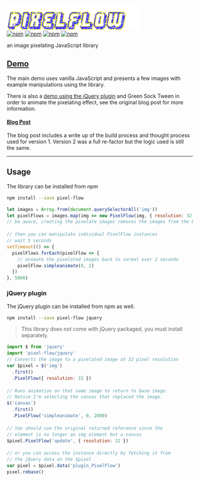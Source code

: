 ![PixelFlow](./pixel-flow.gif)
<br/>
[![npm](https://img.shields.io/npm/l/pixel-flow.svg?maxAge=2592000)](https://www.npmjs.com/package/pixel-flow)
[![npm](https://img.shields.io/npm/v/pixel-flow.svg?maxAge=2592000)](https://www.npmjs.com/package/pixel-flow)
[![npm](https://img.shields.io/npm/dm/pixel-flow.svg?maxAge=2592000)](https://www.npmjs.com/package/pixel-flow)
[![npm](https://img.shields.io/npm/dt/pixel-flow.svg?maxAge=2592000)](https://www.npmjs.com/package/pixel-flow)

an image pixelating JavaScript library

## [Demo](https://jamesnimlos.github.io/pixel-flow/)

The main demo uses vanilla JavaScript and presents a few images with example manipulations using the library.

There is also a [demo using the jQuery plugin](https://jamesnimlos.github.io/pixel-flow/jquery.html) and Green Sock Tween in order to animate the pixelating effect, see the original blog post for more information.

#### [Blog Post](http://devnimlos.com/professional/pixelflow)

The blog post includes a write up of the build process and thought process used for version 1. Version 2 was a full re-factor but the logic used is still the same.

---

## Usage

The library can be installed from npm

```bash
npm install --save pixel-flow
```

```javascript
let images = Array.from(document.querySelectorAll('img'))
let pixelFlows = images.map(img => new PixelFlow(img, { resolution: 32 }))
// be aware, creating the pixelate images removes the images from the DOM

// then you can manipulate individual PixelFlow instances
// wait 5 seconds
setTimeout(() => {
  pixelFlows.forEach(pixelFlow => {
    // animate the pixelated images back to normal over 2 seconds
    pixelFlow.simpleanimate(0, 2)
  })
}, 5000)
```

### jQuery plugin

The jQuery plugin can be installed from npm as well.

```bash
npm install --save pixel-flow jquery
```

> This library does not come with jQuery packaged, you must install separately.

```javascript
import $ from 'jquery'
import 'pixel-flow/jquery'
// Converts the image to a pixelated image at 32 pixel resolution
var $pixel = $('img')
  .first()
  .PixelFlow({ resolution: 32 })

// Runs animation on that same image to return to base image.
// Notice I'm selecting the canvas that replaced the image.
$('canvas')
  .first()
  .PixelFlow('simpleanimate', 0, 2000)

// You should use the original returned reference since the
// element is no longer an img element but a canvas
$pixel.PixelFlow('update', { resolution: 32 })

// or you can access the instance directly by fetching it from
// the jQuery data on the $pixel
var pixel = $pixel.data('plugin_PixelFlow')
pixel.rebase()
```
